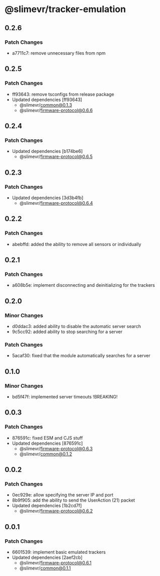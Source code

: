 # @slimevr/tracker-emulation

## 0.2.6

### Patch Changes

- a7711c7: remove unnecessary files from npm

## 0.2.5

### Patch Changes

- ff93643: remove tsconfigs from release package
- Updated dependencies [ff93643]
  - @slimevr/common@0.1.3
  - @slimevr/firmware-protocol@0.6.6

## 0.2.4

### Patch Changes

- Updated dependencies [b174be6]
  - @slimevr/firmware-protocol@0.6.5

## 0.2.3

### Patch Changes

- Updated dependencies [3d3b4fb]
  - @slimevr/firmware-protocol@0.6.4

## 0.2.2

### Patch Changes

- abebffd: added the ability to remove all sensors or individually

## 0.2.1

### Patch Changes

- a608b5e: implement disconnecting and deinitializing for the trackers

## 0.2.0

### Minor Changes

- d0ddac3: added ability to disable the automatic server search
- 9c5cc92: added ability to stop searching for a server

### Patch Changes

- 5acaf30: fixed that the module automatically searches for a server

## 0.1.0

### Minor Changes

- bd5f47f: implemented server timeouts !BREAKING!

## 0.0.3

### Patch Changes

- 876591c: fixed ESM and CJS stuff
- Updated dependencies [876591c]
  - @slimevr/firmware-protocol@0.6.3
  - @slimevr/common@0.1.2

## 0.0.2

### Patch Changes

- 0ec929e: allow specifying the server IP and port
- 8b9f905: add the ability to send the UserAction (21) packet
- Updated dependencies [1b2cd7f]
  - @slimevr/firmware-protocol@0.6.2

## 0.0.1

### Patch Changes

- 6601539: implement basic emulated trackers
- Updated dependencies [2aef2cb]
  - @slimevr/firmware-protocol@0.6.1
  - @slimevr/common@0.1.1
